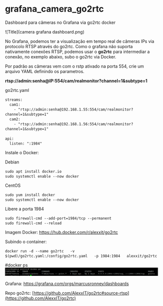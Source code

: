 # grafana_camera_go2rtc
Dashboard para câmeras no Grafana via go2rtc docker

![Title](camera grafana dashboard.png)

No Grafana, podemos ter a visualização em tempo real de câmeras IPs via protocolo RTSP através do go2rtc.
Como o grafana não suporta nativamente conexões RTSP, podemos usar o **go2rtc** para intermediar a conexão, no exemplo abaixo, subo o go2rtc via Docker.

Por padrão as câmeras vem com o rstp ativado na porta 554, crie um arquivo YAML definindo os parametros.

**rtsp://admin:senha@IP:554/cam/realmonitor?channel=1&subtype=1**

go2rtc.yaml
````
streams:
  cam1:
    - "rtsp://admin:senha@192.168.1.55:554/cam/realmonitor?channel=1&subtype=1"
  cam2:
    - "rtsp://admin:senha@192.168.1.56:554/cam/realmonitor?channel=1&subtype=1"

api:
  listen: ":1984"
````

Instale o Docker:

Debian
````
sudo apt install docker.io
sudo systemctl enable --now docker
````

CentOS
````
sudo yum install docker
sudo systemctl enable --now docker
````
Libere a porta 1984
````
sudo firewall-cmd --add-port=1984/tcp --permanent
sudo firewall-cmd --reload
````

Imagem Docker: https://hub.docker.com/r/alexxit/go2rtc

Subindo o container:
````
docker run -d --name go2rtc   -v $(pwd)/go2rtc.yaml:/config/go2rtc.yaml   -p 1984:1984   alexxit/go2rtc
````

#docker ps
![Title](dockerps.png)

Grafana: https://grafana.com/orgs/marcusronney/dashboards

Repo go2rtc: [https://github.com/AlexxIT/go2rtc#source-rtsp](https://github.com/AlexxIT/go2rtc)

